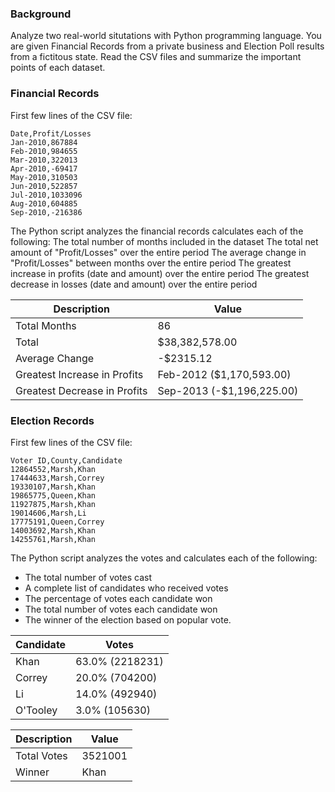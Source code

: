 ### Background

Analyze two real-world situtations with Python programming language. You are given Financial Records from a private business and Election Poll results from a fictitous state. Read the CSV files and summarize the important points of each dataset.

### Financial Records

First few lines of the CSV file:
```
Date,Profit/Losses
Jan-2010,867884
Feb-2010,984655
Mar-2010,322013
Apr-2010,-69417
May-2010,310503
Jun-2010,522857
Jul-2010,1033096
Aug-2010,604885
Sep-2010,-216386
```

The Python script analyzes the financial records calculates each of the following:
   The total number of months included in the dataset
   The total net amount of "Profit/Losses" over the entire period
   The average change in "Profit/Losses" between months over the entire period
   The greatest increase in profits (date and amount) over the entire period
   The greatest decrease in losses (date and amount) over the entire period

Description | Value
--- | --- 
Total Months | 86
Total | $38,382,578.00
Average Change | -$2315.12
Greatest Increase in Profits | Feb-2012 ($1,170,593.00)
Greatest Decrease in Profits | Sep-2013 (-$1,196,225.00)

### Election Records

First few lines of the CSV file:
```
Voter ID,County,Candidate
12864552,Marsh,Khan
17444633,Marsh,Correy
19330107,Marsh,Khan
19865775,Queen,Khan
11927875,Marsh,Khan
19014606,Marsh,Li
17775191,Queen,Correy
14003692,Marsh,Khan
14255761,Marsh,Khan
```


The Python script analyzes the votes and calculates each of the following:
  - The total number of votes cast
  - A complete list of candidates who received votes
  - The percentage of votes each candidate won
  - The total number of votes each candidate won
  - The winner of the election based on popular vote.

Candidate | Votes
--- | ---
Khan | 63.0% (2218231)
Correy | 20.0% (704200)
Li | 14.0% (492940)
O'Tooley | 3.0% (105630)

Description | Value
--- | ---
Total Votes | 3521001
Winner | Khan
